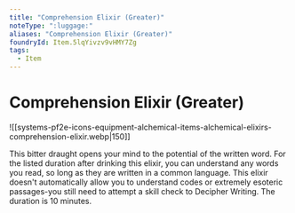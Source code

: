 ```yaml
---
title: "Comprehension Elixir (Greater)"
noteType: ":luggage:"
aliases: "Comprehension Elixir (Greater)"
foundryId: Item.5lqYivzv9vHMY7Zg
tags:
  - Item
---
```


# Comprehension Elixir (Greater)
![[systems-pf2e-icons-equipment-alchemical-items-alchemical-elixirs-comprehension-elixir.webp|150]]

This bitter draught opens your mind to the potential of the written word. For the listed duration after drinking this elixir, you can understand any words you read, so long as they are written in a common language. This elixir doesn't automatically allow you to understand codes or extremely esoteric passages-you still need to attempt a skill check to Decipher Writing. The duration is 10 minutes.
